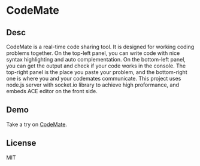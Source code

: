 # CodeMate

## Desc

CodeMate is a real-time code sharing tool. It is designed for working coding problems together. On the top-left panel, you can write code with nice syntax highlighting and auto complementation. On the bottom-left panel, you can get the output and check if your code works in the console. The top-right panel is the place you paste your problem, and the bottom-right one is where you and your codemates communicate. This project uses node.js server with socket.io library to achieve high proformance, and embeds ACE editor on the front side. 

## Demo
Take a try on [CodeMate]. 

## License
MIT

[CodeMate]: <http://labs.leiwu.me:3457>
